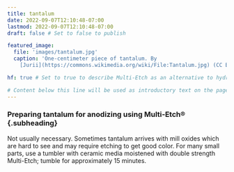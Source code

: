 ```yaml
---
title: tantalum
date: 2022-09-07T12:10:48-07:00
lastmod: 2022-09-07T12:10:48-07:00
draft: false # Set to false to publish

featured_image:
  file: 'images/tantalum.jpg'
  caption: 'One-centimeter piece of tantalum. By
    [Jurii](https://commons.wikimedia.org/wiki/File:Tantalum.jpg) (CC BY 3.0).' # Markdown can be included here

hf: true # Set to true to describe Multi-Etch as an alternative to hydrofluoric acid for this metal.

# Content below this line will be used as introductory text on the page.
---
```


### Preparing tantalum for anodizing using <span class='multietch-wordmark'>Multi&#8209;Etch<span class='registered'>&#174;</span></span> {.subheading}

Not usually necessary. Sometimes tantalum arrives with mill oxides which are
hard to see and may require etching to get good color. For many small parts, use
a tumbler with ceramic media moistened with double strength Multi-Etch; tumble
for approximately 15 minutes.

